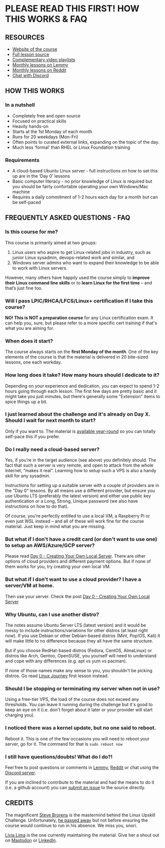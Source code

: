 # PLEASE READ THIS FIRST! HOW THIS WORKS & FAQ

## RESOURCES

* [Website of the course](https://LinuxUpskillChallenge.org)
* [Full lesson source](https://github.com/livialima/linuxupskillchallenge)
* [Complementary video playlists](https://www.youtube.com/@livia2lima/search?query=linuxupskillchallenge)
* [Monthly lessons on Lemmy](https://programming.dev/c/linuxupskillchallenge)
* [Monthly lessons on Reddit](https://www.reddit.com/r/linuxupskillchallenge/)
* [Chat with Discord](https://discord.gg/linux-upskill-challenge-682046666928685068)

## HOW THIS WORKS

### In a nutshell

* Completely free and open source
* Focused on practical skills
* Heavily hands-on
* Starts at the 1st Monday of each month
* Runs for 20 weekdays (Mon-Fri)
* Often points to curated external links, expanding on the topic of the day.
* Much less ‘formal’ than RHEL or Linux Foundation training

### Requirements

* A cloud-based Ubuntu Linux server - full instructions on how to set this up are in the ‘Day 0’ lessons
* Basic computer literacy - no prior knowledge of Linux is required but you should be fairly confortable operating your own Windows/Mac machine
* Requires a daily commitment of 1-2 hours each day for a month but can be self-paced

## FREQUENTLY ASKED QUESTIONS - FAQ

### Is this course for me?

This course is primarily aimed at two groups:

1. Linux users who aspire to get Linux-related jobs in industry, such as junior Linux sysadmin, devops-related work and similar, and
2. Windows server admins who want to expand their knowledge to be able to work with Linux servers.

However, many others have happily used the course simply to **improve their Linux command line skills** or to **learn Linux for the first time** – and that’s just fine too.

### Will I pass LPIC/RHCA/LFCS/Linux+ certification if I take this course?

**NO! This is NOT a preparation course** for any Linux certification exam. It can help you, sure, but please refer to a more specific cert training if that's what you are aiming for.

### When does it start?

The course always starts on the **first Monday of the month**. One of the key elements of the course is that the material is delivered in 20 bite-sized lessons, one each workday.

### How long does it take? How many hours should I dedicate to it?

Depending on your experience and dedication, you can expect to spend 1-2 hours going through each lesson. The first few days are pretty basic and it might take you just minutes, but there's generally some "Extension" items to spice things up a bit.


### I just learned about the challenge and it's already on Day X. Should I wait for next month to start?

Only if you want to. The material is [available year-round](https://github.com/livialima/linuxupskillchallenge) so you can totally self-pace this if you prefer.

### Do I really need a cloud-based server?

Yes, if you’re in the target audience (see above) you definitely should. The fact that such a server is very remote, and open to attack from the whole Internet, “makes it real”. Learning how to setup such a VPS is also a handy skill for any sysadmin.

Instructions for setting up a suitable server with a couple of providers are in the "Day 0" lessons. By all means use a different provider, but ensure you use Ubuntu LTS (preferably the latest version) and either use public key authentication or a Long, Strong, Unique password (we also have instructions on how to do that).

Of course, you’re perfectly entitled to use a local VM, a Raspberry Pi or even just WSL instead – and all of these will work fine for the course material. Just keep in mind what you are missing.

### But what if I don't have a credit card (or don't want to use one) to setup an AWS/Azure/GCP server?

Please read [Day 0 - Creating Your Own Local Server](https://linuxupskillchallenge.org/00-Local-Server). There are other options of cloud providers and different payment options. But if none of them works for you, try creating your own local VM.

### But what if I don’t want to use a cloud provider? I have a server/VM at home.

Then use your server. Check the post [Day 0 - Creating Your Own Local Server](https://linuxupskillchallenge.org/00-Local-Server)

### Why Ubuntu, can I use another distro?

The notes assume Ubuntu Server LTS (latest version) and it would be messy to include instructions/variations for other distros (at least right now). If you use Debian or other Debian-based distros (Mint, Pop!OS, Kali) it will make little to no difference because they all have the same structure.

But if you choose RedHat-based distros (Fedora, CentOS, AlmaLinux) or distros like Arch, Gentoo, OpenSUSE, you yourself will need to understand and cope with any differences (e.g. apt vs yum vs pacman).

If none of those names make any sense to you, you shouldn't be picking distros. Go read [Linux Journey](https://linuxjourney.com/lesson/linux-history) first lesson instead.

### Should I be stopping or terminating my server when not in use?

Using a free-tier VPS, the load of the course does not exceed any thresholds. You can leave it running during the challenge but it's good to keep an eye on it (i.e. don't forget about it later or your provider will start charging you).

### I noticed there was a kernel update, but no one said to reboot.

Reboot it. This is one of the few occasions you will need to reboot your server, go for it.
The command for that is `sudo reboot now`

### I still have questions/doubts! What do I do?!

Feel free to post questions or comments in [Lemmy](https://programming.dev/c/linuxupskillchallenge), [Reddit](https://www.reddit.com/r/linuxupskillchallenge) or chat using the [Discord server](https://discord.gg/linux-upskill-challenge-682046666928685068).

If you are inclined to contribute to the material and had the means to do it (i.e. a github account) you can [submit an issue](https://github.com/livialima/linuxupskillchallenge/issues/new/choose) to the source directly.

## CREDITS

The magnificent [Steve Brorens](http://snori74.blogspot.com) is the mastermind behind the Linux Upskill Challenge. Unfortunately, [he passed away](https://www.reddit.com/r/linuxupskillchallenge/comments/mki3uw/rest_in_peace_snori74/) but not before ensuring the course would continue to run in his absence.
We miss you, snori.

[Livia Lima](https://bio.link/livialima) is the one currently maintaining the material. Give her a shout out on [Mastodon](https://fosstodon.org/@livialima) or [LinkedIn](https://www.linkedin.com/in/livialima/).
